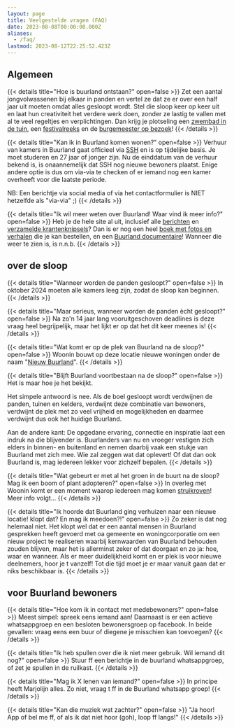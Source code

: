 ```yaml
---
layout: page
title: Veelgestelde vragen (FAQ)
date: 2023-08-08T00:00:00.000Z
aliases:
  - /faq/
lastmod: 2023-08-12T22:25:52.423Z
---
```

## Algemeen

{{< details title="Hoe is buurland ontstaan?" open=false >}}
Zet een aantal jongvolwassenen bij elkaar in panden en vertel ze dat ze er over een half jaar uit moeten omdat alles gesloopt wordt. Stel die sloop keer op keer uit en laat hun creativiteit het verdere werk doen, zonder ze lastig te vallen met al te veel regeltjes en verplichtingen. Dan krijg je plotseling een [zwembad in de tuin](/berichten/20100520-het-eerste-contact/), een [festivalreeks](/zwemfest/) en de [burgemeester op bezoek](/berichten/20121031-burgemeester-in-buurland/)!
{{< /details >}}

{{< details title="Kan ik in Buurland komen wonen?" open=false >}}
Verhuur van kamers in Buurland gaat officieel via [SSH](https://www.sshxl.nl/nl) en is op tijdelijke basis. Je moet studeren en 27 jaar of jonger zijn. Nu de einddatum van de verhuur bekend is, is onaannemelijk dat SSH nog nieuwe bewoners plaatst. Enige andere optie is dus om via-via te checken of er iemand nog een kamer overheeft voor die laatste periode. 

NB: Een berichtje via social media of via het contactformulier is NIET hetzelfde als "via-via" ;)
{{< /details >}}

{{< details title="Ik wil meer weten over Buurland! Waar vind ik meer info?" open=false >}}
Heb je de hele site al uit, inclusief alle [berichten](/berichten/) en [verzamelde krantenknipsels](/media/)? Dan is er nog een heel [boek met fotos en verhalen](/berichten/boekpresentatie-op-zwemfest-22/) die je kan bestellen, en een [Buurland documentaire](/berichten/buurland-documentaire/)! Wanneer die weer te zien is, is n.n.b.
{{< /details >}}

## over de sloop 

{{< details title="Wanneer worden de panden gesloopt?" open=false >}}
In oktober 2024 moeten alle kamers leeg zijn, zodat de sloop kan beginnen. 
{{< /details >}}

{{< details title="Maar serieus, wanneer worden de panden ècht gesloopt?" open=false >}}
Na zo'n 14 jaar lang vooruitgeschoven deadlines is deze vraag heel begrijpelijk, maar het lijkt er op dat het dit keer meenes is!
{{< /details >}}

{{< details title="Wat komt er op de plek van Buurland na de sloop?" open=false >}}
Woonin bouwt op deze locatie nieuwe woningen onder de naam "[Nieuw Buurland](https://www.woonin.nl/projecten/nieuw-buurland/)".
{{< /details >}}

{{< details title="Blijft Buurland voortbestaan na de sloop?" open=false >}}
Het is maar hoe je het bekijkt. 

Het simpele antwoord is nee. Als de boel gesloopt wordt verdwijnen de panden, tuinen en kelders, verdwijnt deze combinatie van bewoners, verdwijnt de plek met zo veel vrijheid en mogelijkheden en daarmee verdwijnt dus ook het huidige Buurland. 

Aan de andere kant: De opgedane ervaring, connectie en inspiratie laat een indruk na die blijvender is. Buurlanders van nu en vroeger vestigen zich elders in binnen- en buitenland en nemen daarbij vaak een stukje van Buurland met zich mee. Wie zal zeggen wat dat oplevert! Of dat dan ook Buurland is, mag iedereen lekker voor zichzelf bepalen. 
{{< /details >}}

{{< details title="Wat gebeurt er met al het groen in de buurt na de sloop? Mag ik een boom of plant adopteren?" open=false >}}
In overleg met Woonin komt er een moment waarop iedereen mag komen [struikroven](https://www.struikroven.nu/)! Meer info volgt...
{{< /details >}}

{{< details title="Ik hoorde dat Buurland ging verhuizen naar een nieuwe locatie! klopt dat? En mag ik meedoen?!" open=false >}}
Zo zeker is dat nog helemaal niet. Het klopt wel dat er een aantal mensen in Buurland gesprekken heeft gevoerd met oa gemeente en woningcorporatie om een nieuw project te realiseren waarbij kernwaarden van Buurland behouden zouden blijven, maar het is allerminst zeker of dat doorgaat en zo ja: hoe, waar en wanneer.
Als er meer duidelijkheid komt en er plek is voor nieuwe deelnemers, hoor je t vanzelf! Tot die tijd moet je er maar vanuit gaan dat er niks beschikbaar is. 
{{< /details >}}

## voor Buurland bewoners

{{< details title="Hoe kom ik in contact met medebewoners?" open=false >}}
Meest simpel: spreek eens iemand aan! Daarnaast is er een actieve whatsappgroep en een besloten bewonersgroep op facebook. In beide gevallen: vraag eens een buur of diegene je misschien kan toevoegen?
{{< /details >}}

{{< details title="Ik heb spullen over die ik niet meer gebruik. Wil iemand dit nog?" open=false >}}
Stuur ff een berichtje in de buurland whatsappgroep, of zet je spullen in de ruilkast. 
{{< /details >}}

{{< details title="Mag ik X lenen van iemand?" open=false >}}
In principe heeft Marjolijn alles. Zo niet, vraag t ff in de Buurland whatsapp groep!
{{< /details >}}

{{< details title="Kan die muziek wat zachter?" open=false >}}
"Ja hoor! App of bel me ff, of als ik dat niet hoor (goh), loop ff langs!"
{{< /details >}}
